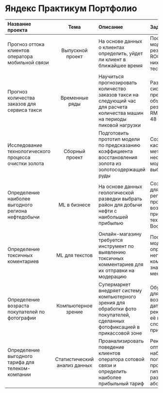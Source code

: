 # Яндекс Практикум Портфолио


| Название проекта       |          Тема            |       Описание              |     Задача                    | Стек                            |
|:---------------------  | :----------------------: |:--------------------------- | :---------------------------- | :-----------------------------: |
|Прогноз оттока клиентов оператора мобильной связи| Выпускной проект | На основе данных о клиентах определить, уйдет ли клиент в ближайшее время | Построить модель с результатом ROC-AUC не ниже 0.88 на тестовой выборке | `Pandas`, `Numpy`, `Matplotlib`, `Seaborn`, `Phik`, `Pipeline`, `CategoryEncoders`, `Sklearn`, `LightGBM ` | 
|Прогноз количества заказов для сервиса такси| Временные ряды| Научиться прогнозировать количество заказов такси на следующий час для расчета количества машин на периоды пиковой нагрузки | Разработать систему предсказания объема заказа с результатом RMSE не больше 48| `Pandas`, `Matplotlib`, `Statsmodels`, `Sklearn`, `LightGBM ` |
|Исследование технологического процесса очистки золота | Сборный проект |Подготовить прототип модели по предсказанию коэффициента восстановления золота из золотосодержащей руды | Создать кастомную метрику, обучить несколько моделей и выбрать лучшую |`Pandas`, `Numpy`, `Matplotlib`, `Seaborn`, `Sklearn`|
|Определение наиболее выгодного региона нефтедобычи| ML в бизнесе| На основе данных геологической разведки выбрать район для добычи нефти с наибольшей прибылью|Создать модель для определения региона, проанализировать возможную прибыль и риски техникой Bootstrap|`Pandas`, `Numpy`, `Matplotlib`, `Seaborn`, `Sklearn`|
|Определение токсичных коментариев| ML для текстов|Онлайн-магазину требуется инструмент по выявлению токсичных комментариев для их отправки на модерацию|Построить модель для определения негативных комментариев со значением F1 не меньше 0.75.|`Pandas`, `Numpy`, `Matplotlib`, `Re`, `Spacy`, `NLTK`, `Sklearn`, `CatBoost ` |
|Определение возраста покупателей по фотографии|Компьютерное зрение|Супермаркет внедряет систему компьютерного зрения для обработки фото покупателей, сделанных фотофиксацией в прикассовой зоне|Обучить модель для определения возраста по фото, дать рекомендации по её возможным способам применения|`Pandas`, `Numpy`, `Keras`, `Matplotlib`, `Seaborn`|
|Определение выгодного тарифа для телеком-компании| Статистический анализ данных|Проанализировать поведение клиентов оператора сотовой связи и определить наиболее прибыльный тариф |Рекомендовать оптимальные наборы услуг для пользователей, проверить гипотезы о различии выручки абонентов|`Pandas`, `Numpy`, `Scipy`, `Matplotlib`, `Seaborn`|
